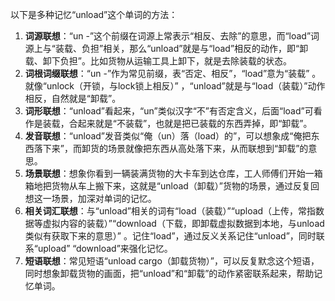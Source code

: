 以下是多种记忆“unload”这个单词的方法：
1. **词源联想**：“un -”这个前缀在词源上常表示“相反、去除”的意思，而“load”词源上与“装载、负担”相关，那么“unload”就是与“load”相反的动作，即“卸载、卸下负担”。比如货物从运输工具上卸下，就是去除装载的状态。
2. **词根词缀联想**：“un -”作为常见前缀，表“否定、相反”，“load”意为“装载” 。就像“unlock（开锁，与lock锁上相反）” ，“unload”就是与“load（装载）”动作相反，自然就是“卸载”。 
3. **词形联想**：“unload”看起来，“un”类似汉字“不”有否定含义，后面“load”可看作是装载，合起来就是“不装载”，也就是把已装载的东西弄掉，即“卸载”。
4. **发音联想**：“unload”发音类似“俺（un）落（load）的”，可以想象成“俺把东西落下来”，而卸货的场景就像把东西从高处落下来，从而联想到“卸载”的意思。
5. **场景联想**：想象你看到一辆装满货物的大卡车到达仓库，工人师傅们开始一箱箱地把货物从车上搬下来，这就是“unload（卸载）”货物的场景，通过反复回想这一场景，加深对单词的记忆。
6. **相关词汇联想**：与“unload”相关的词有“load（装载）”“upload（上传，常指数据等虚拟内容的装载）”“download（下载，即卸载虚拟数据到本地，与unload类似有获取下来的意思）” 。记住“load”，通过反义关系记住“unload”，同时联系“upload” “download”来强化记忆。
7. **短语联想**：常见短语“unload cargo（卸载货物）”，可以反复默念这个短语，同时想象卸载货物的画面，把“unload”和“卸载”的动作紧密联系起来，帮助记忆单词。 